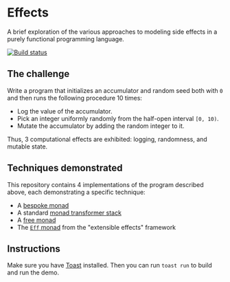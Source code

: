 # Effects

A brief exploration of the various approaches to modeling side effects in a purely functional programming language.

[![Build status](https://github.com/stepchowfun/effects/workflows/Continuous%20integration/badge.svg?branch=master)](https://github.com/stepchowfun/effects/actions?query=branch%3Amaster)

## The challenge

Write a program that initializes an accumulator and random seed both with `0` and then runs the following procedure 10 times:

- Log the value of the accumulator.
- Pick an integer uniformly randomly from the half-open interval `[0, 10)`.
- Mutate the accumulator by adding the random integer to it.

Thus, 3 computational effects are exhibited: logging, randomness, and mutable state.

## Techniques demonstrated

This repository contains 4 implementations of the program described above, each demonstrating a specific technique:

- A [bespoke monad](https://github.com/stepchowfun/effects/blob/master/src/BespokeMonad.hs)
- A standard [monad transformer stack](https://github.com/stepchowfun/effects/blob/master/src/MonadTransformers.hs)
- A [free monad](https://github.com/stepchowfun/effects/blob/master/src/FreeMonad.hs)
- The [`Eff` monad](https://github.com/stepchowfun/effects/blob/master/src/ExtensibleEffects.hs) from the "extensible effects" framework

## Instructions

Make sure you have [Toast](https://github.com/stepchowfun/toast) installed. Then you can run `toast run` to build and run the demo.
